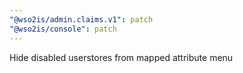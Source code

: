 ```yaml
---
"@wso2is/admin.claims.v1": patch
"@wso2is/console": patch
---
```


Hide disabled userstores from mapped attribute menu
